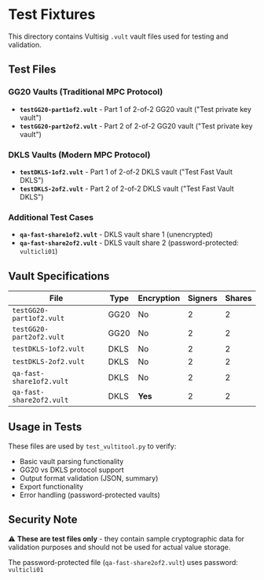 # Test Fixtures

This directory contains Vultisig `.vult` vault files used for testing and validation.

## Test Files

### GG20 Vaults (Traditional MPC Protocol)
- **`testGG20-part1of2.vult`** - Part 1 of 2-of-2 GG20 vault ("Test private key vault")
- **`testGG20-part2of2.vult`** - Part 2 of 2-of-2 GG20 vault ("Test private key vault")

### DKLS Vaults (Modern MPC Protocol)  
- **`testDKLS-1of2.vult`** - Part 1 of 2-of-2 DKLS vault ("Test Fast Vault DKLS")
- **`testDKLS-2of2.vult`** - Part 2 of 2-of-2 DKLS vault ("Test Fast Vault DKLS")

### Additional Test Cases
- **`qa-fast-share1of2.vult`** - DKLS vault share 1 (unencrypted)
- **`qa-fast-share2of2.vult`** - DKLS vault share 2 (password-protected: `vulticli01`)

## Vault Specifications

| File | Type | Encryption | Signers | Shares |
|------|------|------------|---------|--------|
| `testGG20-part1of2.vult` | GG20 | No | 2 | 2 |
| `testGG20-part2of2.vult` | GG20 | No | 2 | 2 |
| `testDKLS-1of2.vult` | DKLS | No | 2 | 2 |
| `testDKLS-2of2.vult` | DKLS | No | 2 | 2 |
| `qa-fast-share1of2.vult` | DKLS | No | 2 | 2 |
| `qa-fast-share2of2.vult` | DKLS | **Yes** | 2 | 2 |

## Usage in Tests

These files are used by `test_vultitool.py` to verify:
- Basic vault parsing functionality
- GG20 vs DKLS protocol support
- Output format validation (JSON, summary)
- Export functionality 
- Error handling (password-protected vaults)

## Security Note

⚠️ **These are test files only** - they contain sample cryptographic data for validation purposes and should not be used for actual value storage.

The password-protected file (`qa-fast-share2of2.vult`) uses password: `vulticli01`
